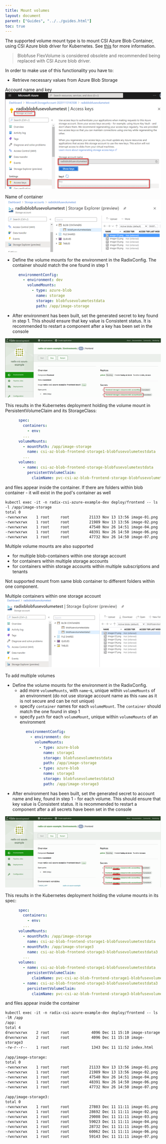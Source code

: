 ```yaml
---
title: Mount volumes
layout: document
parent: ["Guides", "../../guides.html"]
toc: true
---
```


The supported volume mount type is to mount CSI Azure Blob Container, using CSI Azure blob driver for Kubernetes. See [this](https://github.com/kubernetes-sigs/blob-csi-driver) for more information.

>Blobfuse FlexVolume is considered obsolete and recommended being replaced with CSI Azure blob driver.

In order to make use of this functionality you have to:

- Retrieve necessary values from Azure Blob Storage

Account name and key
![SecretValues](./SecretValues.png)

Name of container
![ContainerName](./ContainerName.png)

- Define the volume mounts for the environment in the RadixConfig. The container should match the one found in step 1

```yaml
      environmentConfig:
        - environment: dev
          volumeMounts:
            - type: azure-blob
              name: storage
              storage: blobfusevolumetestdata
              path: /app/image-storage
```

- After environment has been built, set the generated secret to key found in step 1. This should ensure that key value is Consistent status. It is recommended to restart a component after a key has been set in the console

![SetSecrets](./SetSecrets.png)

This results in the Kubernetes deployment holding the volume mount in PersistentVolumeClaim and its StorageClass:

```yaml
      spec:
        containers:
          - env:
        ...
      volumeMounts:
        - mountPath: /app/image-storage
          name: csi-az-blob-frontend-storage1-blobfusevolumetestdata
        ...
      volumes:
        - name: csi-az-blob-frontend-storage-blobfusevolumetestdata
          persistentVolumeClaim:
            claimName: pvc-csi-az-blob-frontend-storage-blobfusevolumetestdata
```
and files appear inside the container. If there are folders within blob container - it will exist in the pod's container as well
```shell
kubectl exec -it -n radix-csi-azure-example-dev deploy/frontend -- ls -l /app/image-storage
total 0
-rwxrwxrwx    1 root     root         21133 Nov 13 13:56 image-01.png
-rwxrwxrwx    1 root     root         21989 Nov 13 13:56 image-02.png
-rwxrwxrwx    1 root     root         47540 Nov 26 14:51 image-04.png
-rwxrwxrwx    1 root     root         48391 Nov 26 14:50 image-06.png
-rwxrwxrwx    1 root     root         47732 Nov 26 14:50 image-07.png
```
Multiple volume mounts are also supported
* for multiple blob-containers within one storage account
* for containers within multiple storage accounts
* for containers within storage accounts within multiple subscriptions and tenants

Not supported mount from same blob container to different folders within one component.

Multiple containers within one storage account
  ![MultipleContainers](./MultipleContainers.png)

To add multiple volumes
- Define the volume mounts for the environment in the RadixConfig.
    * add more `volumeMounts`, with `name`-s, unique within `volumeMounts` of an environment (do not use storage account name as this `name` as it is not secure and can be not unique)
    * specify `container` names for each `volumeMount`. The `container` should match the one found in step 1 
    * specify `path` for each `volumeMount`, unique within `volumeMounts` of an environment
    ```yaml
          environmentConfig:
            - environment: dev
              volumeMounts:
                - type: azure-blob
                  name: storage1
                  storage: blobfusevolumetestdata
                  path: /app/image-storage
                - type: azure-blob
                  name: storage3
                  storage: blobfusevolumetestdata3
                  path: /app/image-storage3
    ```
- After environment has been built, set the generated secret to account name and key, found in step 1 - for each volume. This should ensure that key value is Consistent status. It is recommended to restart a component after a all secrets have been set in the console

![SetSecretsForMultiplemounts](./SetSecretsMultipleVolumes.png)

This results in the Kubernetes deployment holding the volume mounts in its spec:

```yaml
      spec:
        containers:
          - env:
        ...
      volumeMounts:
        - mountPath: /app/image-storage
          name: csi-az-blob-frontend-storage1-blobfusevolumetestdata
        - mountPath: /app/image-storage3
          name: csi-az-blob-frontend-storage3-blobfusevolumetestdata3
        ...
      volumes:
        - name: csi-az-blob-frontend-storage1-blobfusevolumetestdata
          persistentVolumeClaim:
            claimName: pvc-csi-az-blob-frontend-storage1-blobfusevolumetestdata
        - name: csi-az-blob-frontend-storage3-blobfusevolumetestdata3
          persistentVolumeClaim:
            claimName: pvc-csi-az-blob-frontend-storage3-blobfusevolumetestdata3
```
and files appear inside the container

```shell
kubectl exec -it -n radix-csi-azure-example-dev deploy/frontend -- ls -lR /app
/app:
total 4
drwxrwxrwx    2 root     root          4096 Dec 11 15:10 image-storage
drwxrwxrwx    2 root     root          4096 Dec 11 15:10 image-storage3
-rw-r--r--    1 root     root          1343 Dec 11 11:52 index.html

/app/image-storage:
total 0
-rwxrwxrwx    1 root     root         21133 Nov 13 13:56 image-01.png
-rwxrwxrwx    1 root     root         21989 Nov 13 13:56 image-02.png
-rwxrwxrwx    1 root     root         47540 Nov 26 14:51 image-04.png
-rwxrwxrwx    1 root     root         48391 Nov 26 14:50 image-06.png
-rwxrwxrwx    1 root     root         47732 Nov 26 14:50 image-07.png

/app/image-storage3:
total 0
-rwxrwxrwx    1 root     root         27803 Dec 11 11:11 image-01.png
-rwxrwxrwx    1 root     root         28692 Dec 11 11:11 image-02.png
-rwxrwxrwx    1 root     root         29008 Dec 11 11:11 image-03.png
-rwxrwxrwx    1 root     root         59023 Dec 11 11:11 image-04.png
-rwxrwxrwx    1 root     root         28732 Dec 11 11:11 image-05.png
-rwxrwxrwx    1 root     root         60062 Dec 11 11:11 image-06.png
-rwxrwxrwx    1 root     root         59143 Dec 11 11:11 image-07.png
```